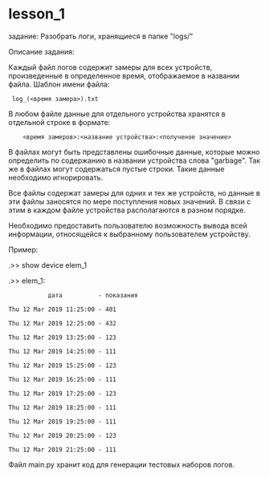 # lesson_1
задание:
   Разобрать логи, хранящиеся в папке "logs/"

Описание задания:

   Каждый файл логов содержит замеры для всех устройств, произведенные в определенное время, отображаемое в названии файла. Шаблон имени файла:
     
     log_(<время замера>).txt 
     
   В любом файле данные для отдельного устройства хранятся в отдельной строке в формате:
        
        <время замеров>:<название устройства>:<полученое значение>
  
  В файлах могут быть представлены ошибочные данные, которые можно определить по содержанию в названии устройства слова "garbage".
  Так же в файлах могут содержаться пустые строки. Такие данные необходимо игнорировать.
  
  Все файлы содержат замеры для одних и тех же устройств, но данные в эти файлы заносятся по мере поступления новых значений. В связи с этим в каждом файле устройства располагаются в разном порядке.
  
  Необходимо предоставить пользователю возможность вывода всей информации, относящейся к выбранному пользователем устройству.
  
  Пример:
  
  .>> show device elem_1
  
  .>> elem_1:
  
               дата          - показания
               
    Thu 12 Mar 2019 11:25:00 - 401
    
    Thu 12 Mar 2019 12:25:00 - 432
    
    Thu 12 Mar 2019 13:25:00 - 123
    
    Thu 12 Mar 2019 14:25:00 - 111
    
    Thu 12 Mar 2019 15:25:00 - 123
    
    Thu 12 Mar 2019 16:25:00 - 111
    
    Thu 12 Mar 2019 17:25:00 - 123
    
    Thu 12 Mar 2019 18:25:00 - 111
    
    Thu 12 Mar 2019 19:25:00 - 111
    
    Thu 12 Mar 2019 20:25:00 - 123
    
    Thu 12 Mar 2019 21:25:00 - 111
    
    
   >> 
   
  
Файл main.py хранит код для генерации тестовых наборов логов.
